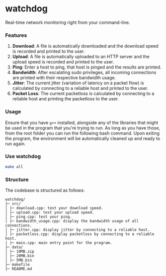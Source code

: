 # watchdog

Real-time network monitoring right from your command-line.

### Features
1. **Download**: A file is automatically downloaded and the download speed is recorded and printed to the user.
2. **Upload**: A file is automatically uploaded to an HTTP server and the upload speed is recorded and printed to the user.
3. **Ping**: Enter a host to ping, that host is pinged and the results are printed.
4. **Bandwidth**: After escalating sudo privileges, all incoming connections are printed with their respective bandwidth usage.
5. **Jitter**: The current jitter (variation of latency on a packet flow) is calculated by connecting to a reliable host and printed to the user.
6. **Packet Loss**: The current packetloss is calculated by connecting to a reliable host and printing the packetloss to the user.

### Usage

Ensure that you have `g++` installed, alongside any of the libraries that might be used in the program that you're trying to run. As long as you have those, from the root folder you can run the following bash command. Upon exiting the program, the environment will be automatically cleaned up and ready to run again.

### Use watchdog 
```bash
make all
```

### Structure

The codebase is structured as follows:

```
watchdog/
├─ src/
│ ├─ download.cpp: test your download speed.
│ ├─ upload.cpp: test your upload speed. 
│ ├─ ping.cpp: test your ping. 
│ ├─ bandwidth_usage.cpp: display the bandwidth usage of all connections. 
│ ├─ jitter.cpp: display jitter by connecting to a reliable host. 
│ ├─ packetloss.cpp: display packetloss by connecting to a reliable host.
│ ├─ main.cpp: main entry point for the program.
├─ data/
│ ├─ 10MB.zip
│ ├─ 20MB.bin 
│ ├─ 5MB.bin 
├─ makefile
├─ README.md
```